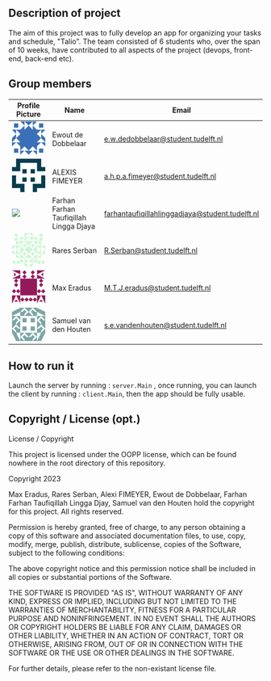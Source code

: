 ## Description of project
The aim of this project was to fully develop an app for organizing your tasks and schedule, "Talio".
The team consisted of 6 students who, over the span of 10 weeks, have contributed to all aspects of the project (devops, front-end, back-end etc).
 
## Group members

| Profile Picture                                                                           | Name                                   | Email                                           |
|-------------------------------------------------------------------------------------------|----------------------------------------|-------------------------------------------------|
| <img src="ReadMEIcons/avatarEwout.png" alt="drawing" width="200"/>                        | Ewout de Dobbelaar                     | e.w.dedobbelaar@student.tudelft.nl              |
| <img src="ReadMEIcons/avatarAlexis.png" alt="drawing" width="200"/>                       | ALEXIS FIMEYER                         | a.h.p.a.fimeyer@student.tudelft.nl              |
| ![](https://gitlab.ewi.tudelft.nl/uploads/-/system/user/avatar/5985/avatar.png?width=400) | Farhan Farhan Taufiqillah Lingga Djaya | farhantaufiqillahlinggadjaya@student.tudelft.nl |
| <img src="ReadMEIcons/avatarRares.png" alt="drawing" width="200"/>                        | Rares Serban                           | R.Serban@student.tudelft.nl                     |
| <img src="ReadMEIcons/avatarMax.png" alt="drawing" width="200"/>                          | Max Eradus                             | M.T.J.eradus@student.tudelft.nl                     |
| <img src="ReadMEIcons/avatarSamuel.png" alt="drawing" width="200"/>                       | Samuel van den Houten                  | s.e.vandenhouten@student.tudelft.nl |

## How to run it
Launch the server by running : ``server.Main`` , once running, you can launch the client by running : ``client.Main``, then the app should be fully usable.

## Copyright / License (opt.)

License / Copyright

This project is licensed under the OOPP license, which can be found nowhere in the root directory of this repository.

Copyright 2023

Max Eradus, Rares Serban, Alexi FIMEYER, Ewout de Dobbelaar, Farhan Farhan Taufiqillah Lingga Djay, Samuel van den Houten hold the copyright for this project. All rights reserved.

Permission is hereby granted, free of charge, to any person obtaining a copy of this software and associated documentation files, to use, copy, modify, merge, publish, distribute, sublicense, copies of the Software, subject to the following conditions:

The above copyright notice and this permission notice shall be included in all copies or substantial portions of the Software.

THE SOFTWARE IS PROVIDED "AS IS", WITHOUT WARRANTY OF ANY KIND, EXPRESS OR IMPLIED, INCLUDING BUT NOT LIMITED TO THE WARRANTIES OF MERCHANTABILITY, FITNESS FOR A PARTICULAR PURPOSE AND NONINFRINGEMENT. IN NO EVENT SHALL THE AUTHORS OR COPYRIGHT HOLDERS BE LIABLE FOR ANY CLAIM, DAMAGES OR OTHER LIABILITY, WHETHER IN AN ACTION OF CONTRACT, TORT OR OTHERWISE, ARISING FROM, OUT OF OR IN CONNECTION WITH THE SOFTWARE OR THE USE OR OTHER DEALINGS IN THE SOFTWARE.

For further details, please refer to the non-existant license file.

